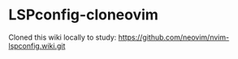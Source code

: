 # LSPconfig-cloneovim
Cloned this wiki locally to study:
https://github.com/neovim/nvim-lspconfig.wiki.git
